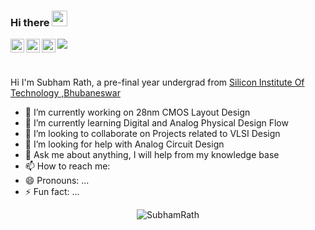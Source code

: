 ### Hi there <img src="https://media.giphy.com/media/hvRJCLFzcasrR4ia7z/giphy.gif" width="25px">

<a href="https://www.linkedin.com/in/srath01/">
  <img align="left" alt="Subham's LinkedIN" width="22px" src="https://raw.githubusercontent.com/peterthehan/peterthehan/master/assets/linkedin.svg" />
</a>

<a href="https://twitter.com/SubhamRath17">
  <img align="left" alt="Subham Rath | Twitter" width="22px" src="https://raw.githubusercontent.com/peterthehan/peterthehan/master/assets/twitter.svg" />
</a>

<a href="https://discord.gg/6baTMaAD">
  <img align="left" alt="Subham's Discord" width="22px" src="https://raw.githubusercontent.com/peterthehan/peterthehan/master/assets/discord.svg" />
</a>

![](https://visitor-badge.glitch.me/badge?page_id=SubhamRath.SubhamRath)

<br />

Hi I'm Subham Rath, a pre-final year undergrad from [Silicon Institute Of Technology ,Bhubaneswar](https://www.silicon.ac.in/)
- 🔭 I’m currently working on 28nm CMOS Layout Design
- 🌱 I’m currently learning Digital and Analog Physical Design Flow
- 👯 I’m looking to collaborate on Projects related to VLSI Design
- 🤔 I’m looking for help with Analog Circuit Design
- 💬 Ask me about anything, I will help from my knowledge base
- 📫 How to reach me: 
- 😄 Pronouns: ...
- ⚡ Fun fact: ...


<p align="center"> <img src="https://github-readme-stats.vercel.app/api?username=SubhamRath&show_icons=true&theme=gotham" alt="SubhamRath" />
